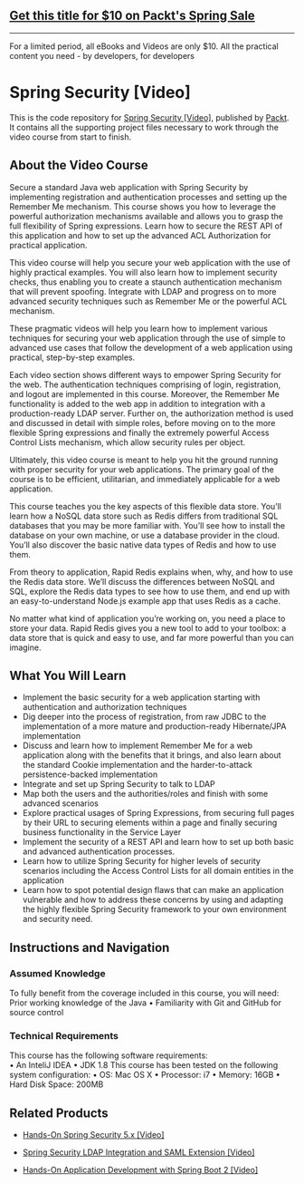## [Get this title for $10 on Packt's Spring Sale](https://www.packt.com/B05937?utm_source=github&utm_medium=packt-github-repo&utm_campaign=spring_10_dollar_2022)
-----
For a limited period, all eBooks and Videos are only $10. All the practical content you need \- by developers, for developers

# Spring Security [Video]
This is the code repository for [Spring Security [Video]](https://www.packtpub.com/application-development/spring-security-video?utm_source=github&utm_medium=repository&utm_campaign=9781782168652), published by [Packt](https://www.packtpub.com/?utm_source=github). It contains all the supporting project files necessary to work through the video course from start to finish.
## About the Video Course
Secure a standard Java web application with Spring Security by implementing registration and authentication processes and setting up the Remember Me mechanism. This course shows you how to leverage the powerful authorization mechanisms available and allows you to grasp the full flexibility of Spring expressions. Learn how to secure the REST API of this application and how to set up the advanced ACL Authorization for practical application.

This video course will help you secure your web application with the use of highly practical examples. You will also learn how to implement security checks, thus enabling you to create a staunch authentication mechanism that will prevent spoofing. Integrate with LDAP and progress on to more advanced security techniques such as Remember Me or the powerful ACL mechanism.

These pragmatic videos will help you learn how to implement various techniques for securing your web application through the use of simple to advanced use cases that follow the development of a web application using practical, step-by-step examples.

Each video section shows different ways to empower Spring Security for the web. The authentication techniques comprising of login, registration, and logout are implemented in this course. Moreover, the Remember Me functionality is added to the web app in addition to integration with a production-ready LDAP server. Further on, the authorization method is used and discussed in detail with simple roles, before moving on to the more flexible Spring expressions and finally the extremely powerful Access Control Lists mechanism, which allow security rules per object.

Ultimately, this video course is meant to help you hit the ground running with proper security for your web applications. The primary goal of the course is to be efficient, utilitarian, and immediately applicable for a web application.


This course teaches you the key aspects of this flexible data store. You’ll learn how a NoSQL data store such as Redis differs from traditional SQL databases that you may be more familiar with. You’ll see how to install the database on your own machine, or use a database provider in the cloud. You’ll also discover the basic native data types of Redis and how to use them.

From theory to application, Rapid Redis explains when, why, and how to use the Redis data store. We’ll discuss the differences between NoSQL and SQL, explore the Redis data types to see how to use them, and end up with an easy-to-understand Node.js example app that uses Redis as a cache.

No matter what kind of application you’re working on, you need a place to store your data. Rapid Redis gives you a new tool to add to your toolbox: a data store that is quick and easy to use, and far more powerful than you can imagine.



<H2>What You Will Learn</H2>
<DIV class=book-info-will-learn-text>
<UL>
<LI>Implement the basic security for a web application starting with authentication and authorization techniques 
<LI>Dig deeper into the process of registration, from raw JDBC to the implementation of a more mature and production-ready Hibernate/JPA implementation 
<LI>Discuss and learn how to implement Remember Me for a web application along with the benefits that it brings, and also learn about the standard Cookie implementation and the harder-to-attack persistence-backed implementation 
<LI>Integrate and set up Spring Security to talk to LDAP 
<LI>Map both the users and the authorities/roles and finish with some advanced scenarios 
<LI>Explore practical usages of Spring Expressions, from securing full pages by their URL to securing elements within a page and finally securing business functionality in the Service Layer 
<LI>Implement the security of a REST API and learn how to set up both basic and advanced authentication processes. 
<LI>Learn how to utilize Spring Security for higher levels of security scenarios including the Access Control Lists for all domain entities in the application 
<LI>Learn how to spot potential design flaws that can make an application vulnerable and how to address these concerns by using and adapting the highly flexible Spring Security framework to your own environment and security need. </LI></UL></DIV>

## Instructions and Navigation
### Assumed Knowledge
To fully benefit from the coverage included in this course, you will need:<br/>
Prior working knowledge of the Java •	Familiarity with Git and GitHub for source control
### Technical Requirements
This course has the following software requirements:<br/>
•	An InteliJ IDEA •	JDK 1.8 This course has been tested on the following system configuration: •	OS: Mac OS X •	Processor: i7 •	Memory: 16GB •	Hard Disk Space: 200MB

## Related Products
* [Hands-On Spring Security 5.x [Video]](https://www.packtpub.com/application-development/hands-spring-security-5x-video?utm_source=github&utm_medium=repository&utm_campaign=9781789802931)

* [Spring Security LDAP Integration and SAML Extension [Video]](https://www.packtpub.com/application-development/spring-security-ldap-integration-and-saml-extension-video?utm_source=github&utm_medium=repository&utm_campaign=9781787285538)

* [Hands-On Application Development with Spring Boot 2 [Video]](https://www.packtpub.com/application-development/hands-application-development-spring-boot-2-video?utm_source=github&utm_medium=repository&utm_campaign=9781789137712)


